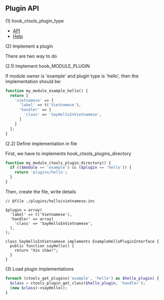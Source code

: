 ## Plugin API

(1) hook_ctools_plugin_type

- [API](http://j.mp/1Lh5vnW)
- [Help](http://j.mp/1AtHOi2)

(2) Implement a plugin

There are two way to do

(2.1) Implement hook_MODULE_PLUGIN

If module owner is 'example' and plugin type is 'hello', then the implementation should be:

```php
function my_module_example_hello() {
  return [
    'vietnamese' => [
      'label' => t('Vietnamese'),
      'handler' => [
        'class' => 'SayHelloInVietnamese',
      ]
    ]
  ];
}
```

(2.2) Define implementation in file

First, we have to implements hook_ctools_plugins_directory

```php
function my_module_ctools_plugin_directory() {
  if (($module == 'example') && ($plugin == 'hello')) {
    return 'plugins/hello';
  }
}
```

Then, create the file, write details

```
// @file ./plugins/hello/vietnamese.inc

$plugin = array(
  'label' => t('Vietnamese'),
  'handler' => array(
    'class' => 'SayHelloInVietnamese',
  ),
);

class SayHelloInVietnamese implements ExampleHelloPluginInterface {
  public function sayHello() {
    return "Xin chào!";
  }
}

```

(3) Load plugin implementations

```php
foreach (ctools_get_plugins('example', 'hello') as $hello_plugin) {
  $class = ctools_plugin_get_class($hello_plugin, 'handler');
  (new $class)->sayHello();
}
```
